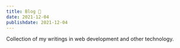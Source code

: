 ```yaml
---
title: Blog 📝
date: 2021-12-04
publishdate: 2021-12-04
---
```


Collection of my writings in web development and other technology.
